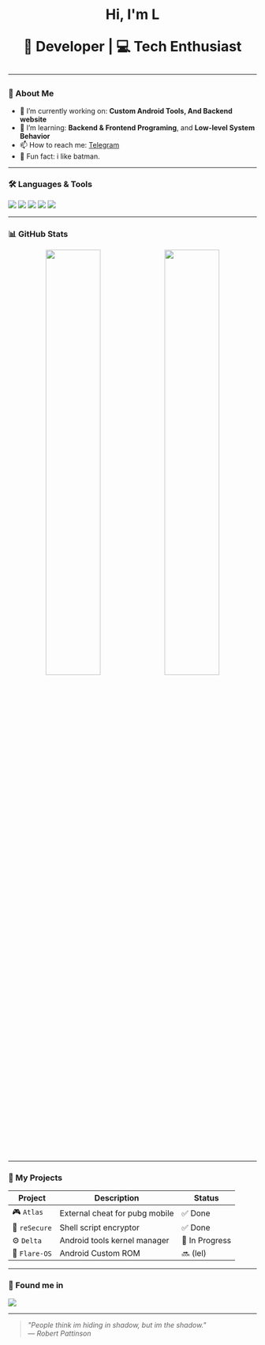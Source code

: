 <h1 align="center">Hi, I'm L
<p align="center">
  🚀 Developer | 💻 Tech Enthusiast
</p>

---

### 🧾 About Me
- 🔭 I’m currently working on: **Custom Android Tools, And Backend website**
- 🌱 I’m learning: **Backend & Frontend Programing**, and **Low-level System Behavior**
- 📫 How to reach me: [Telegram](https://t.me/cementerydrivee)
- 🧠 Fun fact: i like batman.

---

### 🛠️ Languages & Tools
<p align="left">
  <img src="https://img.shields.io/badge/HTML5-E34F26?style=for-the-badge&logo=html5&logoColor=white"/>
  <img src="https://img.shields.io/badge/CSS3-1572B6?style=for-the-badge&logo=css3&logoColor=white"/>
  <img src="https://img.shields.io/badge/JavaScript-F7DF1E?style=for-the-badge&logo=javascript&logoColor=black"/>
  <img src="https://img.shields.io/badge/Bash-121011?style=for-the-badge&logo=gnu-bash&logoColor=white"/>
  <img src="https://img.shields.io/badge/Google%20Cloud%20Shell-4285F4?style=for-the-badge&logo=google-cloud&logoColor=white"/>
</p>

---

### 📊 GitHub Stats
<p align="center">
  <img src="https://github-readme-stats.vercel.app/api?username=notluciferre&show_icons=true&theme=radical" width="47%" />
  <img src="https://github-readme-streak-stats.herokuapp.com/?user=notluciferre&theme=radical" width="47%" />
</p>

---

### 🚧 My Projects
| Project | Description | Status |
|--------|-------------|--------|
| 🎮 `Atlas` | External cheat for pubg mobile | ✅ Done |
| 🔐 `reSecure` | Shell script encryptor | ✅ Done |
| ⚙ `Delta` | Android tools kernel manager | 🧪 In Progress |
| 📱 `Flare-OS` | Android Custom ROM | 🔜 (lel) |

---

### 🤝 Found me in
<a href="https://t.me/yourusername"><img src="https://img.shields.io/badge/Telegram-2CA5E0?style=for-the-badge&logo=telegram&logoColor=white"/></a>

---

> _"People think im hiding in shadow, but im the shadow."_  
> — *Robert Pattinson*

